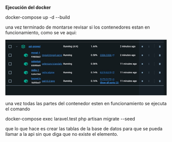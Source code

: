 **Ejecución del docker**

docker-compose up -d --build

una vez terminado de montarse revisar si los contenedores estan en funcionamiento, como se ve aqui:

![Containers](contenedores.jpg)

una vez todas las partes del contenedor esten en funcionamiento se ejecuta el comando

docker-compose exec laravel.test php artisan migrate --seed

que lo que hace es crear las tablas de la base de datos para que se pueda llamar a la api sin que diga que no existe el elemento.
